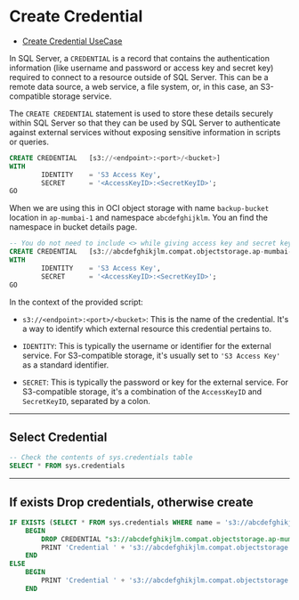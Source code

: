 # Create Credential

- [Create Credential UseCase](https://learn.microsoft.com/en-us/sql/relational-databases/tutorial-sql-server-backup-and-restore-to-s3?view=sql-server-ver16&tabs=tsql#create-credential)

In SQL Server, a `CREDENTIAL` is a record that contains the authentication information (like username and password or access key and secret key) required to connect to a resource outside of SQL Server. This can be a remote data source, a web service, a file system, or, in this case, an S3-compatible storage service.

The `CREATE CREDENTIAL` statement is used to store these details securely within SQL Server so that they can be used by SQL Server to authenticate against external services without exposing sensitive information in scripts or queries.

```sql
CREATE CREDENTIAL   [s3://<endpoint>:<port>/<bucket>]
WITH
        IDENTITY    = 'S3 Access Key',
        SECRET      = '<AccessKeyID>:<SecretKeyID>';
GO
```

When we are using this in OCI object storage with name  `backup-bucket` location in `ap-mumbai-1` and namespace `abcdefghijklm`. You
an find the namespace in bucket details page.

```sql
-- You do not need to include <> while giving access key and secret key values, they should be separated by :
CREATE CREDENTIAL   [s3://abcdefghikjlm.compat.objectstorage.ap-mumbai-1.oraclecloud.com:443/backup-bucket]
WITH
        IDENTITY    = 'S3 Access Key',
        SECRET      = '<AccessKeyID>:<SecretKeyID>';
GO
```

In the context of the provided script:

- `s3://<endpoint>:<port>/<bucket>`: This is the name of the credential. It's a way to identify which external resource this credential pertains to.
  
- `IDENTITY`: This is typically the username or identifier for the external service. For S3-compatible storage, it's usually set to `'S3 Access Key'` as a standard identifier.
  
- `SECRET`: This is typically the password or key for the external service. For S3-compatible storage, it's a combination of the `AccessKeyID` and `SecretKeyID`, separated by a colon.

---

## Select Credential

```sql
-- Check the contents of sys.credentials table
SELECT * FROM sys.credentials
```

---

## If exists Drop credentials, otherwise create

```sql
IF EXISTS (SELECT * FROM sys.credentials WHERE name = 's3://abcdefghikjlm.compat.objectstorage.ap-mumbai-1.oraclecloud.com:443/backup-bucket')
    BEGIN
        DROP CREDENTIAL "s3://abcdefghikjlm.compat.objectstorage.ap-mumbai-1.oraclecloud.com:443/backup-bucket";
        PRINT 'Credential ' + 's3://abcdefghikjlm.compat.objectstorage.ap-mumbai-1.oraclecloud.com:443/backup-bucket' + ' dropped successfully.';
    END
ELSE
    BEGIN
        PRINT 'Credential ' + 's3://abcdefghikjlm.compat.objectstorage.ap-mumbai-1.oraclecloud.com:443/backup-bucket' + ' not found.';
    END
```
